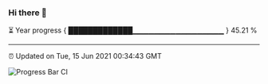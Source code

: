 ### Hi there 👋

⏳ Year progress { █████████████▁▁▁▁▁▁▁▁▁▁▁▁▁▁▁▁▁ } 45.21 %

---

⏰ Updated on Tue, 15 Jun 2021 00:34:43 GMT

![Progress Bar CI](https://github.com/liununu/liununu/workflows/Progress%20Bar%20CI/badge.svg)

